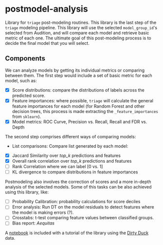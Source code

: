 # postmodel-analysis

Library for `triage` post-modeling routines. This library is the last step of
the `triage` modeling pipeline. This library will use the selected
`model_group_id`'s selected from Audition, and will compare each model and
retrieve basic metric of each one. The ultimate goal of this post-modeling
process is to decide the final model that you will select. 

## Components

We can analyze models by getting its individual metrics or comparing between
them. The first step would include a set of basic metric for each model, such
as: 
 - [x] Score distributions: compare the distributions of labels across the
   predicted score.
 - [x] Feature importances: where possible, `triage` will calculate the general
   feature importances for each model (for Random Forest and other decision
   trees, this process is made extracting the `_feature_importances` from
   `sklearn`). 
 - [x] Model metrics: ROC Curve, Precision vs. Recall, Recall and FDR vs.
   Depth

The second step comprises different ways of comparing models: 
* List comparisons: Compare list generated by each model:
 - [x] Jaccard Similarity over *top_k* predictions and features
 - [x] Overall rank correlation over *top_k* predictions and features
 - [ ] Rank Correlation where we can label [0 vs. 1]
 - [ ] KL divergence to compare distributions in feature importances

Postmodeling also involves the correction of scores and a more in-depth analysis
of the selected models. Some of this tasks can be also achieved using this
library, like:

 - [ ] Probability Calibration: probability calculations for score deciles
 - [ ] Error analysis: Run DT on the model residuals to detect features where
   the model is making errors (?). 
 - [ ] Crosstabs: t-test comparing feature values between classified groups.
 - [ ] Bias report: *Aequitas* 

A [notebook](https://github.com/dssg/triage/blob/cli_postmodeling/src/triage/component/postmodeling/contrast/postmodeling_tutorial.ipynb)
is included with a tutorial of the library using the [Dirty
Duck](https://github.com/dssg/dirtyduck) data. 

